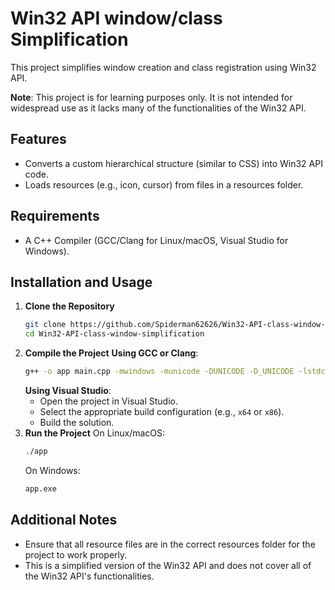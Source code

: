 # Win32 API window/class Simplification

This project simplifies window creation and class registration using Win32 API.

**Note**: This project is for learning purposes only. It is not intended for widespread use as it lacks many of the functionalities of the Win32 API.

## Features

- Converts a custom hierarchical structure (similar to CSS) into Win32 API code.
- Loads resources (e.g., icon, cursor) from files in a resources folder.

## Requirements

- A C++ Compiler (GCC/Clang for Linux/macOS, Visual Studio for Windows).

## Installation and Usage

1. **Clone the Repository**
    ```bash
    git clone https://github.com/Spiderman62626/Win32-API-class-window-simplification.git
    cd Win32-API-class-window-simplification
    ```
2. **Compile the Project**
    **Using GCC or Clang**:
    ```bash
    g++ -o app main.cpp -mwindows -municode -DUNICODE -D_UNICODE -lstdc++
    ```
    **Using Visual Studio**:
    - Open the project in Visual Studio.
    - Select the appropriate build configuration (e.g., `x64` or `x86`).
    - Build the solution.
3. **Run the Project**
    On Linux/macOS:
    ```bash
    ./app
    ```
    On Windows:
    ```bash
    app.exe
    ```

## Additional Notes

- Ensure that all resource files are in the correct resources folder for the project to work properly.
- This is a simplified version of the Win32 API and does not cover all of the Win32 API's functionalities.